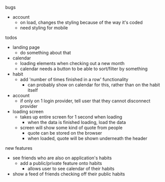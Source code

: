 bugs

- account
  - on load, changes the styling because of the way it's coded
  - need styling for mobile

todos

- landing page
  - do something about that
- calendar
  - loading elements when checking out a new month
  - calendar needs a button to be able to sort/filter by something
- habit
  - add 'number of times finished in a row' functionality
    - can probably show on calendar for this, rather than on the habit itself
- account
  - if only on 1 login provider, tell user that they cannot disconnect provider
- loading screen
  - takes up entire screen for 1 second when loading
    - when the data is finished loading, load the data
  - screen will show some kind of quote from people
    - quote can be stored on the browser
    - when loaded, quote will be shown underneath the header

new features

- see friends who are also on application's habits
  - add a public/private feature onto habits
    - allows user to see calendar of their habits
- show a feed of friends checking off their public habits
